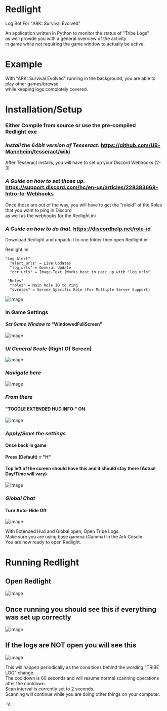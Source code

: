 # Redlight
Log Bot For "ARK: Survival Evolved"  
  
  An application written in Python to monitor the status of "Tribe Logs"  
  as well provide you with a general overview of the activity  
  in game while not requiring the game window to actually be active.
    
# Example
With "ARK: Survival Evolved" running in the background, you are able to play other games/browse  
while keeping logs completely covered.
      
# Installation/Setup
  ### Either Compile from source or use the pre-compiled Redlight.exe  
  ### *Install the 64bit version of Tesseract.* https://github.com/UB-Mannheim/tesseract/wiki
    
  After Tesseract installs, you will have to set up your Discord Webhooks (2-3)  
  
  ### *A Guide on how to set those up.* https://support.discord.com/hc/en-us/articles/228383668-Intro-to-Webhooks
      
  Once those are out of the way, you will have to get the "roleid" of the Roles that you want to ping in Discord  
    as well as the webhooks for the Redlight.ini  
      
  ### *A Guide on how to do that.* https://discordhelp.net/role-id
    
  Download Redlight and unpack it to one folder then open Redlight.ini.
    
  Redlight.ini
   
    "Log_Alert"
      "alert_urls" = Live Updates
      "log_urls" = General Update
      "ocr_urls" = Image-Text (Works best to pair up with "log_urls"
      
     "Roles"
      "roles" = Main Role ID to Ping
      "svroles" = Server Specific Role (For Multiple Server Support) 
      
  ![image](https://user-images.githubusercontent.com/82180782/155022640-9a9ded6e-1a15-48e4-af1f-14b7a15d727b.png)

  ### In Game Settings
  #### *Set Game Window to* "WindowedFullScreen"  
  ![image](https://user-images.githubusercontent.com/82180782/155028680-aab1fd7f-047f-4b0e-8142-b4fb02633d88.png)  
   
   ### *UI General Scale* (Right Of Screen)  
   ![image](https://user-images.githubusercontent.com/82180782/155028713-5152aafc-9edd-4b9d-bf27-68602134f7d6.png)  
  
  ### *Navigate here*  
  ![image](https://user-images.githubusercontent.com/82180782/155024246-4bb0e11a-4c31-49ac-91e7-06e64c0a674c.png)
    
  ### *From there*
  #### "TOGGLE EXTENDED HUD INFO:" ON  
  ![image](https://user-images.githubusercontent.com/82180782/155024896-a511d9d4-7532-4f5a-b508-0295c2dfa563.png)

  ### *Apply/Save the settings*  
  #### Once back in game
  #### Press (Default) = "H"
  #### Top left of the screen should have this and it should stay there (Actual Day/Time will vary)
  ![image](https://user-images.githubusercontent.com/82180782/155025826-83899ab8-2c3d-45ec-a58c-9543907d4796.png)  

  ### *Global Chat*
  #### Turn Auto-Hide Off  
  ![image](https://user-images.githubusercontent.com/82180782/155028514-013ace64-e3d5-4b51-868c-82e8c99a665f.png)
    
  With Extended Hud and Global open, Open Tribe Logs.  
  Make sure you are using base gamma (Gamma) in the Ark Cosole  
  You are now ready to open Redlight.  
  
  # Running Redlight
  ## Open Redlight  
  ![image](https://user-images.githubusercontent.com/82180782/155197528-ebd314c3-1bc3-4e55-b462-4649f8984a39.png)

  ## Once running you should see this if everything was set up correctly  
  ![image](https://user-images.githubusercontent.com/82180782/155196748-5f828c7c-91d7-4f0f-a25e-0b0714f0f16f.png)

  ## If the logs are NOT open you will see this  
  ![image](https://user-images.githubusercontent.com/82180782/155196916-2ff3eae8-2906-4f7a-98f0-d91ed5072087.png)

  This will happen periodically as the conditions behind the wording "TRIBE LOG" change.  
  The cooldown is 60 seconds and will resume normal scanning operations after the cooldown.  
  Scan interval is currently set to 2 seconds.  
  Scanning will continue while you are doing other things on your computer.

*-V.*
